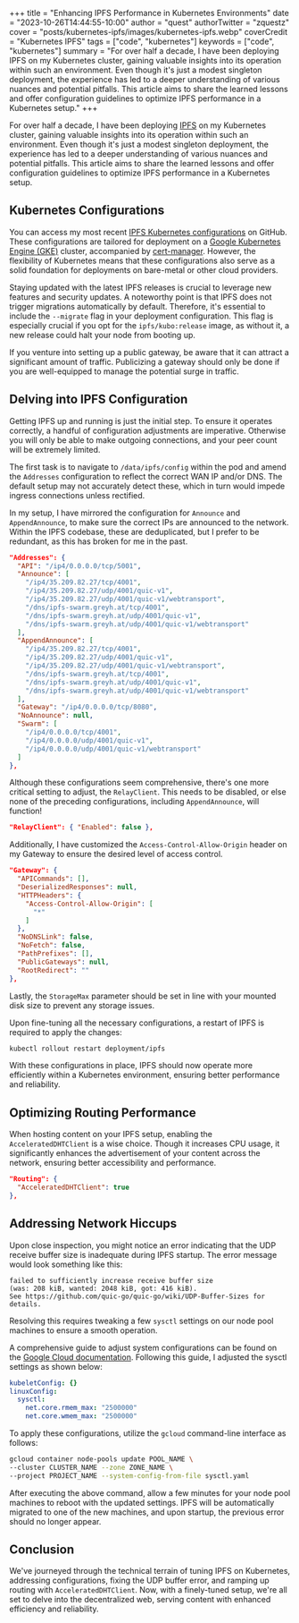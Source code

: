 +++
title = "Enhancing IPFS Performance in Kubernetes Environments"
date = "2023-10-26T14:44:55-10:00"
author = "quest"
authorTwitter = "zquestz"
cover = "posts/kubernetes-ipfs/images/kubernetes-ipfs.webp"
coverCredit = "Kubernetes IPFS"
tags = ["code", "kubernetes"]
keywords = ["code", "kubernetes"]
summary = "For over half a decade, I have been deploying IPFS on my Kubernetes cluster, gaining valuable insights into its operation within such an environment. Even though it's just a modest singleton deployment, the experience has led to a deeper understanding of various nuances and potential pitfalls. This article aims to share the learned lessons and offer configuration guidelines to optimize IPFS performance in a Kubernetes setup."
+++

For over half a decade, I have been deploying [IPFS](https://ipfs.io) on my Kubernetes cluster, gaining valuable insights into its operation within such an environment. Even though it's just a modest singleton deployment, the experience has led to a deeper understanding of various nuances and potential pitfalls. This article aims to share the learned lessons and offer configuration guidelines to optimize IPFS performance in a Kubernetes setup.

## Kubernetes Configurations

You can access my most recent [IPFS Kubernetes configurations]((https://github.com/zquestz/kube-ipfs)) on GitHub. These configurations are tailored for deployment on a [Google Kubernetes Engine (GKE)](https://cloud.google.com/kubernetes-engine) cluster, accompanied by [cert-manager](https://github.com/cert-manager/cert-manager). However, the flexibility of Kubernetes means that these configurations also serve as a solid foundation for deployments on bare-metal or other cloud providers.

Staying updated with the latest IPFS releases is crucial to leverage new features and security updates. A noteworthy point is that IPFS does not trigger migrations automatically by default. Therefore, it's essential to include the `--migrate` flag in your deployment configuration. This flag is especially crucial if you opt for the `ipfs/kubo:release` image, as without it, a new release could halt your node from booting up.

If you venture into setting up a public gateway, be aware that it can attract a significant amount of traffic. Publicizing a gateway should only be done if you are well-equipped to manage the potential surge in traffic.

## Delving into IPFS Configuration

Getting IPFS up and running is just the initial step. To ensure it operates correctly, a handful of configuration adjustments are imperative. Otherwise you will only be able to make outgoing connections, and your peer count will be extremely limited.

The first task is to navigate to `/data/ipfs/config` within the pod and amend the `Addresses` configuration to reflect the correct WAN IP and/or DNS. The default setup may not accurately detect these, which in turn would impede ingress connections unless rectified.

In my setup, I have mirrored the configuration for `Announce` and `AppendAnnounce`, to make sure the correct IPs are announced to the network. Within the IPFS codebase, these are deduplicated, but I prefer to be redundant, as this has broken for me in the past.

```json
"Addresses": {
  "API": "/ip4/0.0.0.0/tcp/5001",
  "Announce": [
    "/ip4/35.209.82.27/tcp/4001",
    "/ip4/35.209.82.27/udp/4001/quic-v1",
    "/ip4/35.209.82.27/udp/4001/quic-v1/webtransport",
    "/dns/ipfs-swarm.greyh.at/tcp/4001",
    "/dns/ipfs-swarm.greyh.at/udp/4001/quic-v1",
    "/dns/ipfs-swarm.greyh.at/udp/4001/quic-v1/webtransport"
  ],
  "AppendAnnounce": [
    "/ip4/35.209.82.27/tcp/4001",
    "/ip4/35.209.82.27/udp/4001/quic-v1",
    "/ip4/35.209.82.27/udp/4001/quic-v1/webtransport",
    "/dns/ipfs-swarm.greyh.at/tcp/4001",
    "/dns/ipfs-swarm.greyh.at/udp/4001/quic-v1",
    "/dns/ipfs-swarm.greyh.at/udp/4001/quic-v1/webtransport"
  ],
  "Gateway": "/ip4/0.0.0.0/tcp/8080",
  "NoAnnounce": null,
  "Swarm": [
    "/ip4/0.0.0.0/tcp/4001",
    "/ip4/0.0.0.0/udp/4001/quic-v1",
    "/ip4/0.0.0.0/udp/4001/quic-v1/webtransport"
  ]
},
```

Although these configurations seem comprehensive, there's one more critical setting to adjust, the `RelayClient`. This needs to be disabled, or else none of the preceding configurations, including `AppendAnnounce`, will function!

```json
"RelayClient": { "Enabled": false },
```

Additionally, I have customized the `Access-Control-Allow-Origin` header on my Gateway to ensure the desired level of access control.

```json
"Gateway": {
  "APICommands": [],
  "DeserializedResponses": null,
  "HTTPHeaders": {
    "Access-Control-Allow-Origin": [
      "*"
    ]
  },
  "NoDNSLink": false,
  "NoFetch": false,
  "PathPrefixes": [],
  "PublicGateways": null,
  "RootRedirect": ""
},
```

Lastly, the `StorageMax` parameter should be set in line with your mounted disk size to prevent any storage issues.

Upon fine-tuning all the necessary configurations, a restart of IPFS is required to apply the changes:

```sh
kubectl rollout restart deployment/ipfs
```

With these configurations in place, IPFS should now operate more efficiently within a Kubernetes environment, ensuring better performance and reliability.

## Optimizing Routing Performance

When hosting content on your IPFS setup, enabling the `AcceleratedDHTClient` is a wise choice. Though it increases CPU usage, it significantly enhances the advertisement of your content across the network, ensuring better accessibility and performance.

```json
"Routing": {
  "AcceleratedDHTClient": true
},
```

## Addressing Network Hiccups

Upon close inspection, you might notice an error indicating that the UDP receive buffer size is inadequate during IPFS startup. The error message would look something like this:

```text
failed to sufficiently increase receive buffer size
(was: 208 kiB, wanted: 2048 kiB, got: 416 kiB).
See https://github.com/quic-go/quic-go/wiki/UDP-Buffer-Sizes for details.
```

Resolving this requires tweaking a few `sysctl` settings on our node pool machines to ensure a smooth operation.

A comprehensive guide to adjust system configurations can be found on the [Google Cloud documentation](https://cloud.google.com/kubernetes-engine/docs/how-to/node-system-config). Following this guide, I adjusted the sysctl settings as shown below:

```yaml
kubeletConfig: {}
linuxConfig:
  sysctl:
    net.core.rmem_max: "2500000"
    net.core.wmem_max: "2500000"
```

To apply these configurations, utilize the `gcloud` command-line interface as follows:

```sh
gcloud container node-pools update POOL_NAME \
--cluster CLUSTER_NAME --zone ZONE_NAME \
--project PROJECT_NAME --system-config-from-file sysctl.yaml
```

After executing the above command, allow a few minutes for your node pool machines to reboot with the updated settings. IPFS will be automatically migrated to one of the new machines, and upon startup, the previous error should no longer appear.

## Conclusion

We've journeyed through the technical terrain of tuning IPFS on Kubernetes, addressing configurations, fixing the UDP buffer error, and ramping up routing with `AcceleratedDHTClient`. Now, with a finely-tuned setup, we're all set to delve into the decentralized web, serving content with enhanced efficiency and reliability.
